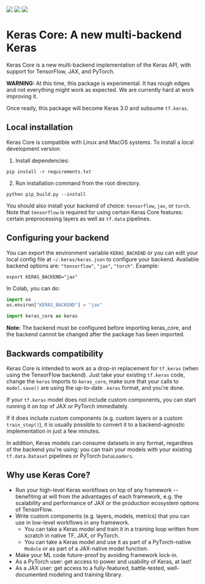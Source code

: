 [![](https://github.com/keras-team/keras-core/workflows/Tests/badge.svg?branch=main)](https://github.com/keras-team/keras-core/actions?query=workflow%3ATests+branch%3Amain)
[![](https://codecov.io/gh/keras-team/keras-core/branch/main/graph/badge.svg)](https://codecov.io/gh/keras-team/keras-core)
[![](https://badge.fury.io/py/keras-core.svg)](https://badge.fury.io/py/keras-core)

# Keras Core: A new multi-backend Keras

Keras Core is a new multi-backend implementation of the Keras API, with support for TensorFlow, JAX, and PyTorch.

**WARNING:** At this time, this package is experimental.
It has rough edges and not everything might work as expected.
We are currently hard at work improving it.

Once ready, this package will become Keras 3.0 and subsume `tf.keras`.

## Local installation

Keras Core is compatible with Linux and MacOS systems. To install a local development version:

1. Install dependencies:

```
pip install -r requirements.txt
```

2. Run installation command from the root directory.

```
python pip_build.py --install
```

You should also install your backend of choice: `tensorflow`, `jax`, or `torch`.
Note that `tensorflow` is required for using certain Keras Core features: certain preprocessing layers as
well as `tf.data` pipelines.

## Configuring your backend

You can export the environment variable `KERAS_BACKEND` or you can edit your local config file at `~/.keras/keras.json`
to configure your backend. Available backend options are: `"tensorflow"`, `"jax"`, `"torch"`. Example:

```
export KERAS_BACKEND="jax"
```

In Colab, you can do:

```python
import os
os.environ["KERAS_BACKEND"] = "jax"

import keras_core as keras
```
**Note:** The backend must be configured before importing keras_core, and the backend cannot be changed after 
the package has been imported.
## Backwards compatibility

Keras Core is intended to work as a drop-in replacement for `tf.keras` (when using the TensorFlow backend). Just take your
existing `tf.keras` code, change the `keras` imports to `keras_core`, make sure that your calls to `model.save()` are using
the up-to-date `.keras` format, and you're done.

If your `tf.keras` model does not include custom components, you can start running it on top of JAX or PyTorch immediately.

If it does include custom components (e.g. custom layers or a custom `train_step()`), it is usually possible to convert it
to a backend-agnostic implementation in just a few minutes.

In addition, Keras models can consume datasets in any format, regardless of the backend you're using:
you can train your models with your existing `tf.data.Dataset` pipelines or PyTorch `DataLoaders`.

## Why use Keras Core?

- Run your high-level Keras workflows on top of any framework -- benefiting at will from the advantages of each framework,
e.g. the scalability and performance of JAX or the production ecosystem options of TensorFlow.
- Write custom components (e.g. layers, models, metrics) that you can use in low-level workflows in any framework.
    - You can take a Keras model and train it in a training loop written from scratch in native TF, JAX, or PyTorch.
    - You can take a Keras model and use it as part of a PyTorch-native `Module` or as part of a JAX-native model function.
- Make your ML code future-proof by avoiding framework lock-in.
- As a PyTorch user: get access to power and usability of Keras, at last!
- As a JAX user: get access to a fully-featured, battle-tested, well-documented modeling and training library.
